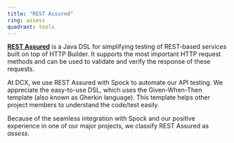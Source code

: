 ```yaml
---
title: "REST Assured"
ring: assess
quadrant: tools
---
```


**[REST Assured](https://github.com/rest-assured/rest-assured)** is a Java DSL for simplifying testing of REST-based services built on top of HTTP Builder.
It supports the most important HTTP request methods and can be used to validate and verify the response of these requests.

At DCX, we use REST Assured with Spock to automate our API testing.
We appreciate the easy-to-use DSL, which uses the Given-When-Then template (also known as Gherkin language).
This template helps other project members to understand the code/test easily.

Because of the seamless integration with Spock and our positive experience in one of our major projects, we classify REST Assured as _assess._
